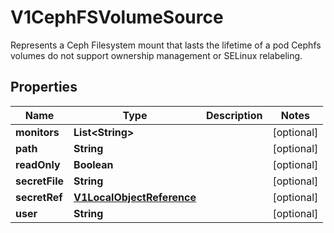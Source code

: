 

# V1CephFSVolumeSource

Represents a Ceph Filesystem mount that lasts the lifetime of a pod Cephfs volumes do not support ownership management or SELinux relabeling.
## Properties

Name | Type | Description | Notes
------------ | ------------- | ------------- | -------------
**monitors** | **List&lt;String&gt;** |  |  [optional]
**path** | **String** |  |  [optional]
**readOnly** | **Boolean** |  |  [optional]
**secretFile** | **String** |  |  [optional]
**secretRef** | [**V1LocalObjectReference**](V1LocalObjectReference.md) |  |  [optional]
**user** | **String** |  |  [optional]



